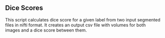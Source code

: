 ## Dice Scores
This script calculates dice score for a given label from two input segmented files in nifti format. It creates an output csv file with volumes for both images and a dice score between them.

